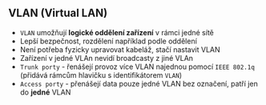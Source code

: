 ## VLAN (Virtual LAN)

- `VLAN` umožňují **logické oddělení zařízení** v rámci jedné sítě
- Lepší bezpečnost, rozdělení například podle oddělení
- Není potřeba fyzicky upravovat kabeláž, stačí nastavit VLAN
- Zařízení v jedné VLAn nevidí broadcasty z jiné VLAn
- `Trunk porty` - řenášejí provoz více VLAN najednou pomocí `IEEE 802.1q` (přidává rámcům hlavičku s identifikátorem `VLAN`)
- `Access porty` - přenášejí data pouze jedné VLAN bez označení, patří jen do **jedné** VLAN
